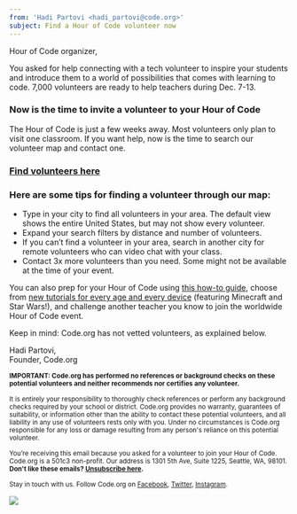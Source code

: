```yaml
---
from: 'Hadi Partovi <hadi_partovi@code.org>'
subject: Find a Hour of Code volunteer now
---
```


Hour of Code organizer, 

You asked for help connecting with a tech volunteer to inspire your students and introduce them to a world of possibilities that comes with learning to code. 7,000 volunteers are ready to help teachers during Dec. 7-13.

### Now is the time to invite a volunteer to your Hour of Code

The Hour of Code is just a few weeks away. Most volunteers only plan to visit one classroom. If you want help, now is the time to search our volunteer map and contact one.

### [Find volunteers here](https://code.org/volunteer/local)

### Here are some tips for finding a volunteer through our map:

- Type in your city to find all volunteers in your area. The default view shows the entire United States, but may not show every volunteer. 
- Expand your search filters by distance and number of volunteers.
- If you can’t find a volunteer in your area, search in another city for remote volunteers who can video chat with your class. 
- Contact 3x more volunteers than you need. Some might not be available at the time of your event. 

You can also prep for your Hour of Code using [this how-to guide](https://hourofcode.com/how-to), choose from [new tutorials for every age and every device](https://code.org/learn) (featuring Minecraft and Star Wars!), and challenge another teacher you know to join the worldwide Hour of Code event. 

Keep in mind: Code.org has not vetted volunteers, as explained below.


Hadi Partovi,<br/>
Founder, Code.org 

<small> **IMPORTANT: Code.org has performed no references or background checks on these potential volunteers and neither recommends nor certifies any volunteer.**</small>
 
<small> It is entirely your responsibility to thoroughly check references or perform any background checks required by your school or district. Code.org provides no warranty, guarantees of suitability, or information other than the ability to contact these potential volunteers, and all liability in any use of volunteers rests only with you. Under no circumstances is Code.org responsible for any loss or damage resulting from any person's reliance on this potential volunteer.</small> 

<small>You’re receiving this email because you asked for a volunteer to join your Hour of Code. Code.org is a 501c3 non-profit. Our address is 1301 5th Ave, Suite 1225, Seattle, WA, 98101.</small> <br />
<small><strong>Don't like these emails? [Unsubscribe here](<%= unsubscribe_link %>).</strong></small>
<p><small>Stay in touch with us. Follow Code.org on
<a href="https://www.facebook.com/Code.org">Facebook</a>, <a href="https://twitter.com/codeorg">Twitter</a>, <a href="https://instagram.com/codeorg">Instagram</a>.
</small></p>


![](<%= tracking_pixel %>)